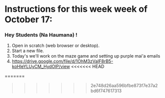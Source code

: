# Instructions for this week week of October 17:

### Hey Students (Na Haumana) !

1. Open in scratch (web browser or desktop).
2. Start a new file.  
3. Today's we'll work on the maze game and setting up purple mai'a emails
4. https://drive.google.com/file/d/1OhM3zVaIF8rB5-koHleYLUyCM_HydOlP/view
<<<<<<< HEAD

=======
>>>>>>> 2e748d26aa596bfbe873f7e37a2bd6f747617313
